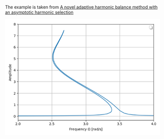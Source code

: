 The example is taken from [A novel adaptive harmonic balance method with an asymptotic harmonic selection](https://doi.org/10.1007/s10483-023-3047-6)

![Amplitude-frequency response curve](HBM.png)
